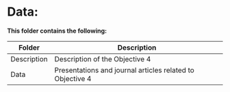 # Data:

**This folder contains the following:**

Folder |  Description
--- | ---
Description | Description of the Objective 4
Data | Presentations and journal articles related to Objective 4
